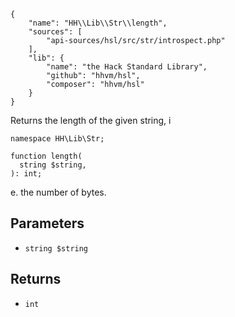 ``` yamlmeta
{
    "name": "HH\\Lib\\Str\\length",
    "sources": [
        "api-sources/hsl/src/str/introspect.php"
    ],
    "lib": {
        "name": "the Hack Standard Library",
        "github": "hhvm/hsl",
        "composer": "hhvm/hsl"
    }
}
```




Returns the length of the given string, i




``` Hack
namespace HH\Lib\Str;

function length(
  string $string,
): int;
```




e. the number of bytes.




## Parameters




+ ` string $string `




## Returns




* ` int `
<!-- HHAPIDOC -->
